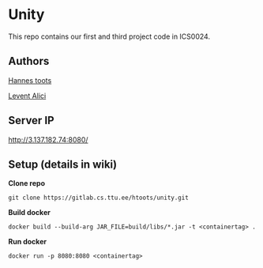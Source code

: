 # Unity

This repo contains our first and third project code in ICS0024.

## Authors
[Hannes toots](https://gitlab.cs.ttu.ee/htoots)

[Levent Alici](https://gitlab.cs.ttu.ee/mealic)

## Server IP

http://3.137.182.74:8080/

## Setup (details in wiki)

**Clone repo**

`git clone https://gitlab.cs.ttu.ee/htoots/unity.git`

**Build docker**

`docker build --build-arg JAR_FILE=build/libs/*.jar -t <containertag> .`

**Run docker**

`docker run -p 8080:8080 <containertag>`
